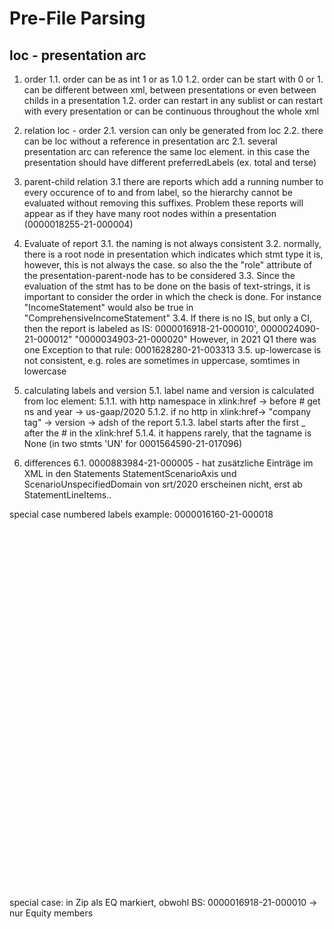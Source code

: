 # Pre-File Parsing
## loc - presentation arc

1. order
1.1. order can be as int 1 or as 1.0
1.2. order can be start with 0 or 1. can be different between xml, between presentations or even between childs in a presentation
1.2. order can restart in any sublist or can restart with every presentation or can be continuous throughout the whole xml

2. relation loc - order
2.1. version can only be generated from loc
2.2. there can be loc without a reference in presentation arc
2.1. several presentation arc can reference the same loc element. in this case the presentation should have different preferredLabels (ex. total and terse)

3. parent-child relation
3.1 there are reports which add a running number to every occurence of to and from label, so the
    hierarchy cannot be evaluated without removing this suffixes. Problem these reports will appear as if they
    have many root nodes within a presentation (0000018255-21-000004)
    
4. Evaluate of report
3.1. the naming is not always consistent
3.2. normally, there is a root node in presentation which indicates which stmt type it is, however, this is not
     always the case. so also the the "role" attribute of the presentation-parent-node has to be considered
3.3. Since the evaluation of the stmt has to be done on the basis of text-strings, it is important to consider the order
     in which the check is done. For instance "IncomeStatement" would also be true in "ComprehensiveIncomeStatement"
3.4. If there is no IS, but only a CI, then the report is labeled as IS: 0000016918-21-000010', 0000024090-21-000012" "0000034903-21-000020"
     However, in 2021 Q1 there was one Exception to that rule: 0001628280-21-003313
3.5. up-lowercase is not consistent, e.g. roles are sometimes in uppercase, somtimes in lowercase

5. calculating labels and version
5.1. label name and version is calculated from loc element:
5.1.1. with http namespace in xlink:href -> before # get ns and year -> us-gaap/2020
5.1.2. if no http in xlink:href-> "company tag" -> version -> adsh of the report
5.1.3. label starts after the first _ after the # in the xlink:href 
5.1.4. it happens rarely, that the tagname is None (in two stmts 'UN' for 0001564590-21-017096)

6. differences
6.1.    0000883984-21-000005 - hat zusätzliche Einträge im XML in den Statements
        StatementScenarioAxis und ScenarioUnspecifiedDomain von srt/2020 erscheinen nicht, erst ab StatementLineItems..




special case numbered labels example: 0000016160-21-000018
<pre>
<presentationLink type="extended" role="http://www.calmainefoods.com/role/CondensedConsolidatedBalanceSheetsParenthetical">		
    <loc  label="Locator_us-gaap_StatementClassOfStockAxis_403"/>
	<loc  label="Locator_us-gaap_ClassOfStockDomain_404"/>
	<loc  label="Locator_us-gaap_ClassOfStockDomain_399"/>
	<loc  label="Locator_us-gaap_ClassOfStockDomain_401"/>
	<loc  label="Locator_calm_CommonStockNonConvertibleMember_400"/>

	<loc  label="Locator_us-gaap_CommonClassAMember_402"/>
	<loc  label="Locator_us-gaap_StatementOfFinancialPositionAbstract_367"/>
	<loc  label="Locator_us-gaap_StatementTable_397"/>
	<loc  label="Locator_us-gaap_StatementTable_368"/>
	<loc  label="Locator_us-gaap_StatementTable_395"/>
	<loc  label="Locator_us-gaap_StatementLineItems_396"/>
	<loc  label="Locator_us-gaap_StatementLineItems_369"/>
	<loc  label="Locator_us-gaap_StatementLineItems_371"/>
	<loc  label="Locator_us-gaap_StatementLineItems_373"/>
	<loc  label="Locator_us-gaap_StatementLineItems_375"/>
	<loc  label="Locator_us-gaap_CommonStockParOrStatedValuePerShare_370"/>

	<loc  label="Locator_us-gaap_CommonStockSharesAuthorized_372"/>
	<loc  label="Locator_us-gaap_CommonStockSharesIssued_374"/>
	<loc  label="Locator_us-gaap_TreasuryStockShares_376"/>
	<loc  label="Locator_us-gaap_StatementClassOfStockAxis_398"/>

	<presentationArc from="Locator_us-gaap_StatementClassOfStockAxis_403"            to="Locator_us-gaap_ClassOfStockDomain_404" order="1.0" preferredLabel="terseLabel"/>
	<presentationArc from="Locator_us-gaap_ClassOfStockDomain_399"                   to="Locator_calm_CommonStockNonConvertibleMember_400" order="1.0" preferredLabel="terseLabel"/>
	<presentationArc from="Locator_us-gaap_ClassOfStockDomain_401"                   to="Locator_us-gaap_CommonClassAMember_402" order="2.0" preferredLabel="terseLabel"/>
	<presentationArc from="Locator_us-gaap_StatementOfFinancialPositionAbstract_367" to="Locator_us-gaap_StatementTable_368" order="1.0"/>
	<presentationArc from="Locator_us-gaap_StatementTable_395"                       to="Locator_us-gaap_StatementLineItems_396" order="2.0" preferredLabel="terseLabel"/>
	<presentationArc from="Locator_us-gaap_StatementLineItems_369"                   to="Locator_us-gaap_CommonStockParOrStatedValuePerShare_370" order="1.0" preferredLabel="terseLabel"/>
	<presentationArc from="Locator_us-gaap_StatementLineItems_371"                   to="Locator_us-gaap_CommonStockSharesAuthorized_372" order="2.0" preferredLabel="terseLabel"/>
	<presentationArc from="Locator_us-gaap_StatementLineItems_373"                   to="Locator_us-gaap_CommonStockSharesIssued_374" order="3.0" preferredLabel="terseLabel"/>
	<presentationArc from="Locator_us-gaap_StatementLineItems_375"                   to="Locator_us-gaap_TreasuryStockShares_376" order="4.0" preferredLabel="terseLabel"/>
	<presentationArc from="Locator_us-gaap_StatementTable_397"                       to="Locator_us-gaap_StatementClassOfStockAxis_398" order="1.0" preferredLabel="terseLabel"/>
</presentationLink>
 </pre>
 
 special case: in Zip als EQ markiert, obwohl BS: 0000016918-21-000010 -> nur Equity members
 <pre>
 <link:presentationLink xlink:role="http://www.cbrands.com/role/ConsolidatedBalanceSheetsParenthetical" xlink:type="extended">
 	<link:loc label="loc_us-gaap_StatementOfFinancialPositionAbstract_5651fb35-9495-415f-b022-3e73be08e210" xlink:href="us-gaap_StatementOfFinancialPositionAbstract"/>
 	<link:loc label="loc_us-gaap_StatementTable_44bbe0e4-0ea8-4790-b40f-4920205b24fc"                       xlink:href="us-gaap_StatementTable"/>
 	<link:loc label="loc_us-gaap_StatementClassOfStockAxis_ce55d326-b576-4e15-900e-1dd64c7a81e4"            xlink:href="us-gaap_StatementClassOfStockAxis"/>
 	<link:loc label="loc_us-gaap_ClassOfStockDomain_620e418d-a3f7-4bd7-aab7-c0f7588af929"                   xlink:href="us-gaap_ClassOfStockDomain"/>
 	<link:loc label="loc_us-gaap_CommonClassAMember_35fd5bb4-11d5-4b7f-b0d9-f22d9d75eca5"                   xlink:href="us-gaap_CommonClassAMember"/>
 	<link:loc label="loc_us-gaap_CommonClassBMember_3ff13086-57b0-4e23-af20-b9b86b06b429"                   xlink:href="us-gaap_CommonClassBMember"/>
 	<link:loc label="loc_us-gaap_StatementLineItems_336dc232-e886-414a-b850-1a9308d35cd3"                   xlink:href="us-gaap_StatementLineItems"/>
 	<link:loc label="loc_us-gaap_CommonStockParOrStatedValuePerShare_ee4cc4f3-4e54-4f79-9276-f11361dece63"  xlink:href="us-gaap_CommonStockParOrStatedValuePerShare"/>
 	<link:loc label="loc_us-gaap_CommonStockSharesAuthorized_da87084e-da61-4827-8a5f-a51aee3fe003"          xlink:href="us-gaap_CommonStockSharesAuthorized"/>
 	<link:loc label="loc_us-gaap_CommonStockSharesIssued_115c30f7-caee-4a8a-ad5b-107b079ce2f3"              xlink:href="us-gaap_CommonStockSharesIssued"/>
 	<link:loc label="loc_us-gaap_TreasuryStockShares_fdc8282c-438c-45a6-82fb-c3d1c980da45"                  xlink:href="us-gaap_TreasuryStockShares"/>
 	
 	<link:presentationArc order="1"  from="loc_us-gaap_StatementOfFinancialPositionAbstract_5651fb35-9495-415f-b022-3e73be08e210" xlink:to="loc_us-gaap_StatementTable_44bbe0e4-0ea8-4790-b40f-4920205b24fc" preferredLabel="http://www.xbrl.org/2003/role/terseLabel"/>
 	<link:presentationArc order="1"  from="loc_us-gaap_StatementTable_44bbe0e4-0ea8-4790-b40f-4920205b24fc"                       xlink:to="loc_us-gaap_StatementClassOfStockAxis_ce55d326-b576-4e15-900e-1dd64c7a81e4" preferredLabel="http://www.xbrl.org/2003/role/terseLabel"/>
 	<link:presentationArc order="1"  from="loc_us-gaap_StatementClassOfStockAxis_ce55d326-b576-4e15-900e-1dd64c7a81e4"            xlink:to="loc_us-gaap_ClassOfStockDomain_620e418d-a3f7-4bd7-aab7-c0f7588af929" preferredLabel="http://www.xbrl.org/2003/role/terseLabel"/>
 	<link:presentationArc order="1"  from="loc_us-gaap_ClassOfStockDomain_620e418d-a3f7-4bd7-aab7-c0f7588af929"                   xlink:to="loc_us-gaap_CommonClassAMember_35fd5bb4-11d5-4b7f-b0d9-f22d9d75eca5" preferredLabel="http://www.xbrl.org/2003/role/terseLabel"/>
 	<link:presentationArc order="2"  from="loc_us-gaap_ClassOfStockDomain_620e418d-a3f7-4bd7-aab7-c0f7588af929"                   xlink:to="loc_us-gaap_CommonClassBMember_3ff13086-57b0-4e23-af20-b9b86b06b429" preferredLabel="http://www.xbrl.org/2003/role/terseLabel"/>
 	<link:presentationArc order="2"  from="loc_us-gaap_StatementTable_44bbe0e4-0ea8-4790-b40f-4920205b24fc"                       xlink:to="loc_us-gaap_StatementLineItems_336dc232-e886-414a-b850-1a9308d35cd3" preferredLabel="http://www.xbrl.org/2003/role/terseLabel"/>
 	<link:presentationArc order="1"  from="loc_us-gaap_StatementLineItems_336dc232-e886-414a-b850-1a9308d35cd3"                   xlink:to="loc_us-gaap_CommonStockParOrStatedValuePerShare_ee4cc4f3-4e54-4f79-9276-f11361dece63" preferredLabel="http://www.xbrl.org/2003/role/terseLabel"/>
 	<link:presentationArc order="2"  from="loc_us-gaap_StatementLineItems_336dc232-e886-414a-b850-1a9308d35cd3"                   xlink:to="loc_us-gaap_CommonStockSharesAuthorized_da87084e-da61-4827-8a5f-a51aee3fe003" preferredLabel="http://www.xbrl.org/2003/role/terseLabel"/>
 	<link:presentationArc order="3"  from="loc_us-gaap_StatementLineItems_336dc232-e886-414a-b850-1a9308d35cd3"                   xlink:to="loc_us-gaap_CommonStockSharesIssued_115c30f7-caee-4a8a-ad5b-107b079ce2f3" preferredLabel="http://www.xbrl.org/2003/role/terseLabel"/>
 	<link:presentationArc order="4"  from="loc_us-gaap_StatementLineItems_336dc232-e886-414a-b850-1a9308d35cd3"                   xlink:to="loc_us-gaap_TreasuryStockShares_fdc8282c-438c-45a6-82fb-c3d1c980da45" preferredLabel="http://www.xbrl.org/2003/role/terseLabel"/>
 </link:presentationLink>
 </pre>
